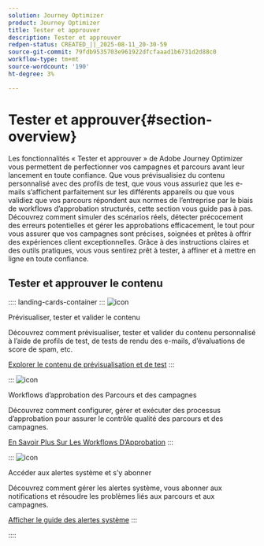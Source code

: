 ```yaml
---
solution: Journey Optimizer
product: Journey Optimizer
title: Tester et approuver
description: Tester et approuver
redpen-status: CREATED_||_2025-08-11_20-30-59
source-git-commit: 79fdb9535703e961922dfcfaaad1b6731d2d88c0
workflow-type: tm+mt
source-wordcount: '190'
ht-degree: 3%

---
```



# Tester et approuver{#section-overview}

Les fonctionnalités « Tester et approuver » de Adobe Journey Optimizer vous permettent de perfectionner vos campagnes et parcours avant leur lancement en toute confiance. Que vous prévisualisiez du contenu personnalisé avec des profils de test, que vous vous assuriez que les e-mails s’affichent parfaitement sur les différents appareils ou que vous validiez que vos parcours répondent aux normes de l’entreprise par le biais de workflows d’approbation structurés, cette section vous guide pas à pas. Découvrez comment simuler des scénarios réels, détecter précocement des erreurs potentielles et gérer les approbations efficacement, le tout pour vous assurer que vos campagnes sont précises, soignées et prêtes à offrir des expériences client exceptionnelles. Grâce à des instructions claires et des outils pratiques, vous vous sentirez prêt à tester, à affiner et à mettre en ligne en toute confiance.

## Tester et approuver le contenu

:::: landing-cards-container
:::
![icon](https://cdn.experienceleague.adobe.com/icons/list-check.svg)

Prévisualiser, tester et valider le contenu

Découvrez comment prévisualiser, tester et valider du contenu personnalisé à l’aide de profils de test, de tests de rendu des e-mails, d’évaluations de score de spam, etc.

[Explorer le contenu de prévisualisation et de test](preview-test-landing-page.md)
:::

:::
![icon](https://cdn.experienceleague.adobe.com/icons/gear.svg)

Workflows d’approbation des Parcours et des campagnes

Découvrez comment configurer, gérer et exécuter des processus d’approbation pour assurer le contrôle qualité des parcours et des campagnes.

[En Savoir Plus Sur Les Workflows D’Approbation](approve-landing-page.md)
:::

:::
![icon](https://cdn.experienceleague.adobe.com/icons/bell.svg)

Accéder aux alertes système et s’y abonner

Découvrez comment gérer les alertes système, vous abonner aux notifications et résoudre les problèmes liés aux parcours et aux campagnes.

[Afficher le guide des alertes système](../using/reports/alerts.md)
:::

::::
